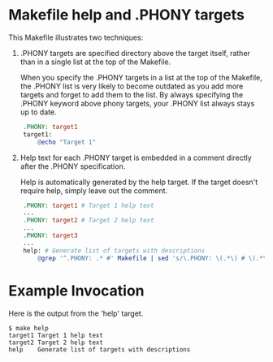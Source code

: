 # Makefile help and .PHONY targets

This Makefile illustrates two techniques:

1. .PHONY targets are specified directory above the target itself, rather than in a single list at the top of the Makefile.

   When you specify the .PHONY targets in a list at the top of the Makefile, the .PHONY list is very likely to become outdated as you add more targets and forget to add them to the list. By always specifying the .PHONY keyword above phony targets, your .PHONY list always stays up to date.

```Makefile
    .PHONY: target1
    target1:
        @echo "Target 1"
```

2. Help text for each .PHONY target is embedded in a comment directly after the .PHONY specification.

   Help is automatically generated by the help target. If the target doesn't require help, simply leave out the comment.

```Makefile
    .PHONY: target1 # Target 1 help text
    ...
    .PHONY: target2 # Target 2 help text
    ...
    .PHONY: target3
    ...
    help: # Generate list of targets with descriptions
        @grep '^.PHONY: .* #' Makefile | sed 's/\.PHONY: \(.*\) # \(.*\)/\1 \2/'
```
# Example Invocation

Here is the output from the 'help' target.

    $ make help
    target1	Target 1 help text
    target2	Target 2 help text
    help	Generate list of targets with descriptions
